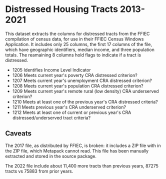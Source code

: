 # Distressed Housing Tracts 2013-2021

This dataset extracts the columns for distressed tracts from the FFIEC compilation of census data, for use in their FFIEC Census Windows Application. It includes only 25 columns, the first 17 columns of the file, which have geographic identifiers, median income, and three population totals. The reamaining 8 columns hold flags to indicate if a tract is distressed. 

* 1205	Identifies Income Level Indicator 
* 1206	Meets current year's poverty CRA distressed criterion? 
* 1207	Meets current year's unemployment CRA distressed criterion? 
* 1208	Meets current year's population CRA distressed criterion?  
* 1209	Meets current year's remote rural (low density) CRA underserved criterion? 
* 1210	Meets at least one of the previous year's CRA distressed criteria?  
* 1211	Meets previous year's CRA underserved criterion? 
* 1212	Meets at least one of current or previous year's CRA distressed/underserved tract criteria? 


## Caveats

The 2017 file, as distributed by FFIEC, is broken: it includes a ZIP file with in the ZIP file, which Metapack cannot read. This file has been manually extracted and stored in the source package. 

The 2022 file include about 11,400 more tracts than previous years, 87275 tracts vs 75883 from prior years. 